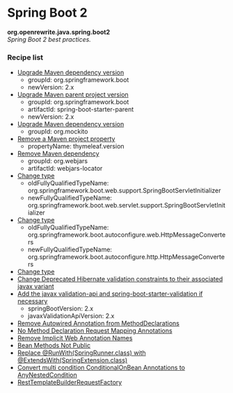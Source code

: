 # Spring Boot 2

**org.openrewrite.java.spring.boot2**  
_Spring Boot 2 best practices._

### Recipe list

* [Upgrade Maven dependency version](https://docs.openrewrite.org/reference/recipes/maven/upgradedependencyversion.md)
	* groupId: org.springframework.boot
	* newVersion: 2.x
* [Upgrade Maven parent project version](https://docs.openrewrite.org/reference/recipes/maven/upgradeparentversion.md)
	* groupId: org.springframework.boot
	* artifactId: spring-boot-starter-parent
	* newVersion: 2.x
* [Upgrade Maven dependency version](https://docs.openrewrite.org/reference/recipes/maven/upgradedependencyversion.md)
	* groupId: org.mockito
* [Remove a Maven project property](https://docs.openrewrite.org/reference/recipes/maven/removeproperty.md)
	* propertyName: thymeleaf.version
* [Remove Maven dependency](https://docs.openrewrite.org/reference/recipes/maven/removedependency.md)
	* groupId: org.webjars
	* artifactId: webjars-locator
* [Change type](https://docs.openrewrite.org/reference/recipes/java/changetype.md)
	* oldFullyQualifiedTypeName: org.springframework.boot.web.support.SpringBootServletInitializer
	* newFullyQualifiedTypeName: org.springframework.boot.web.servlet.support.SpringBootServletInitializer
* [Change type](https://docs.openrewrite.org/reference/recipes/java/changetype.md)
	* oldFullyQualifiedTypeName: org.springframework.boot.autoconfigure.web.HttpMessageConverters
	* newFullyQualifiedTypeName: org.springframework.boot.autoconfigure.http.HttpMessageConverters
* [Change type](https://docs.openrewrite.org/reference/recipes/java/changetype.md)
* [Change Deprecated Hibernate validation constraints to their associated javax variant](https://docs.openrewrite.org/reference/recipes/java/spring/changedeprecatedhibernatevalidationtojavax.md)
* [Add the javax validation-api and spring-boot-starter-validation if necessary](https://docs.openrewrite.org/reference/recipes/java/spring/maybeaddjavaxvalidationdependencies.md)
	* springBootVersion: 2.x
	* javaxValidationApiVersion: 2.x
* [Remove Autowired Annotation from MethodDeclarations](https://docs.openrewrite.org/reference/recipes/java/spring/noautowired.md)
* [No Method Declaration Request Mapping Annotations](https://docs.openrewrite.org/reference/recipes/java/spring/norequestmappingannotation.md)
* [Remove Implicit Web Annotation Names](https://docs.openrewrite.org/reference/recipes/java/spring/implicitwebannotationnames.md)
* [Bean Methods Not Public](https://docs.openrewrite.org/reference/recipes/java/spring/beanmethodsnotpublic.md)
* [Replace @RunWith(SpringRunner.class) with @ExtendsWith(SpringExtension.class)](https://docs.openrewrite.org/reference/recipes/java/spring/boot2/springrunnertospringextension.md)
* [Convert multi condition ConditionalOnBean Annotations to AnyNestedCondition](https://docs.openrewrite.org/reference/recipes/java/spring/boot2/conditionalonbeananynestedcondition.md)
* [RestTemplateBuilderRequestFactory](https://docs.openrewrite.org/reference/recipes/java/spring/boot2/resttemplatebuilderrequestfactory.md)

